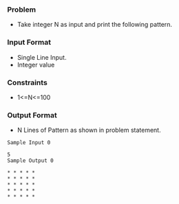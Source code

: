 ### Problem
- Take integer N as input and print the following pattern.

### Input Format
- Single Line Input.
- Integer value

### Constraints
- 1<=N<=100

### Output Format
- N Lines of Pattern as shown in problem statement.

```
Sample Input 0

5
Sample Output 0

* * * * *
* * * * *
* * * * *
* * * * *
* * * * *
```